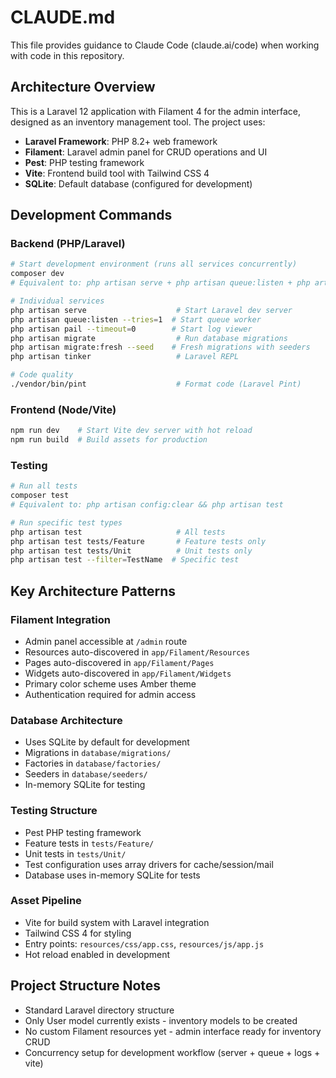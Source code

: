 # CLAUDE.md

This file provides guidance to Claude Code (claude.ai/code) when working with code in this repository.

## Architecture Overview

This is a Laravel 12 application with Filament 4 for the admin interface, designed as an inventory management tool. The project uses:

- **Laravel Framework**: PHP 8.2+ web framework
- **Filament**: Laravel admin panel for CRUD operations and UI
- **Pest**: PHP testing framework
- **Vite**: Frontend build tool with Tailwind CSS 4
- **SQLite**: Default database (configured for development)

## Development Commands

### Backend (PHP/Laravel)
```bash
# Start development environment (runs all services concurrently)
composer dev
# Equivalent to: php artisan serve + php artisan queue:listen + php artisan pail + npm run dev

# Individual services
php artisan serve                    # Start Laravel dev server
php artisan queue:listen --tries=1  # Start queue worker
php artisan pail --timeout=0        # Start log viewer
php artisan migrate                  # Run database migrations
php artisan migrate:fresh --seed    # Fresh migrations with seeders
php artisan tinker                   # Laravel REPL

# Code quality
./vendor/bin/pint                    # Format code (Laravel Pint)
```

### Frontend (Node/Vite)
```bash
npm run dev    # Start Vite dev server with hot reload
npm run build  # Build assets for production
```

### Testing
```bash
# Run all tests
composer test
# Equivalent to: php artisan config:clear && php artisan test

# Run specific test types
php artisan test                     # All tests
php artisan test tests/Feature       # Feature tests only
php artisan test tests/Unit          # Unit tests only
php artisan test --filter=TestName  # Specific test
```

## Key Architecture Patterns

### Filament Integration
- Admin panel accessible at `/admin` route
- Resources auto-discovered in `app/Filament/Resources`
- Pages auto-discovered in `app/Filament/Pages` 
- Widgets auto-discovered in `app/Filament/Widgets`
- Primary color scheme uses Amber theme
- Authentication required for admin access

### Database Architecture
- Uses SQLite by default for development
- Migrations in `database/migrations/`
- Factories in `database/factories/`
- Seeders in `database/seeders/`
- In-memory SQLite for testing

### Testing Structure
- Pest PHP testing framework
- Feature tests in `tests/Feature/`
- Unit tests in `tests/Unit/`
- Test configuration uses array drivers for cache/session/mail
- Database uses in-memory SQLite for tests

### Asset Pipeline
- Vite for build system with Laravel integration
- Tailwind CSS 4 for styling
- Entry points: `resources/css/app.css`, `resources/js/app.js`
- Hot reload enabled in development

## Project Structure Notes

- Standard Laravel directory structure
- Only User model currently exists - inventory models to be created
- No custom Filament resources yet - admin interface ready for inventory CRUD
- Concurrency setup for development workflow (server + queue + logs + vite)